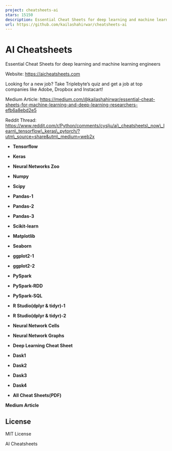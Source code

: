 ```yaml
---
project: cheatsheets-ai
stars: 15150
description: Essential Cheat Sheets for deep learning and machine learning researchers https://medium.com/@kailashahirwar/essential-cheat-sheets-for-machine-learning-and-deep-learning-researchers-efb6a8ebd2e5
url: https://github.com/kailashahirwar/cheatsheets-ai
---
```


AI Cheatsheets
==============

Essential Cheat Sheets for deep learning and machine learning engineers

Website: https://aicheatsheets.com

Looking for a new job? Take Triplebyte’s quiz and get a job at top companies like Adobe, Dropbox and Instacart!

Medium Article: https://medium.com/@kailashahirwar/essential-cheat-sheets-for-machine-learning-and-deep-learning-researchers-efb6a8ebd2e5

Reddit Thread: https://www.reddit.com/r/Python/comments/cyslju/ai\_cheatsheets\_now\_learn\_tensorflow\_keras\_pytorch/?utm\_source=share&utm\_medium=web2x

-   **Tensorflow**  
    
-   **Keras**  
    
-   **Neural Networks Zoo**  
    
-   **Numpy**  
    
-   **Scipy**  
    
-   **Pandas-1**  
    
-   **Pandas-2**  
    
-   **Pandas-3**  
    
-   **Scikit-learn**  
    
-   **Matplotlib**  
    
-   **Seaborn**  
    
-   **ggplot2-1**  
    
-   **ggplot2-2**  
    
-   **PySpark**  
    
-   **PySpark-RDD**  
    
-   **PySpark-SQL**  
    
-   **R Studio(dplyr & tidyr)-1**  
    
-   **R Studio(dplyr & tidyr)-2**  
    
-   **Neural Network Cells**  
    
-   **Neural Network Graphs**  
    
-   **Deep Learning Cheat Sheet**  
    
-   **Dask1**
-   **Dask2**
-   **Dask3**
-   **Dask4**
-   **All Cheat Sheets(PDF)**  
    

**Medium Article**

License
-------

MIT License

AI Cheatsheets
